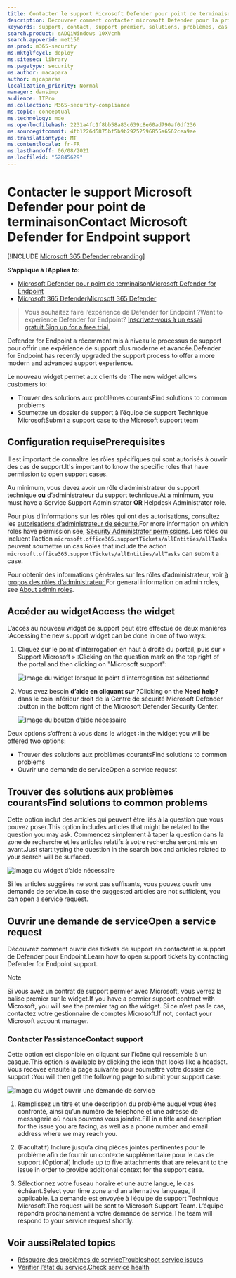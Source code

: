 ```yaml
---
title: Contacter le support Microsoft Defender pour point de terminaison
description: Découvrez comment contacter microsoft Defender pour la prise en charge des points de terminaison
keywords: support, contact, support premier, solutions, problèmes, cas
search.product: eADQiWindows 10XVcnh
search.appverid: met150
ms.prod: m365-security
ms.mktglfcycl: deploy
ms.sitesec: library
ms.pagetype: security
ms.author: macapara
author: mjcaparas
localization_priority: Normal
manager: dansimp
audience: ITPro
ms.collection: M365-security-compliance
ms.topic: conceptual
ms.technology: mde
ms.openlocfilehash: 2231a4fc1f8bb58a83c639c8e60ad790af0df236
ms.sourcegitcommit: 4fb1226d5875bf5b9b29252596855a6562cea9ae
ms.translationtype: MT
ms.contentlocale: fr-FR
ms.lasthandoff: 06/08/2021
ms.locfileid: "52845629"
---
```

# <a name="contact-microsoft-defender-for-endpoint-support"></a><span data-ttu-id="b7220-104">Contacter le support Microsoft Defender pour point de terminaison</span><span class="sxs-lookup"><span data-stu-id="b7220-104">Contact Microsoft Defender for Endpoint support</span></span>

[!INCLUDE [Microsoft 365 Defender rebranding](../../includes/microsoft-defender.md)]


<span data-ttu-id="b7220-105">**S’applique à :**</span><span class="sxs-lookup"><span data-stu-id="b7220-105">**Applies to:**</span></span>
- [<span data-ttu-id="b7220-106">Microsoft Defender pour point de terminaison</span><span class="sxs-lookup"><span data-stu-id="b7220-106">Microsoft Defender for Endpoint</span></span>](https://go.microsoft.com/fwlink/p/?linkid=2154037)
- [<span data-ttu-id="b7220-107">Microsoft 365 Defender</span><span class="sxs-lookup"><span data-stu-id="b7220-107">Microsoft 365 Defender</span></span>](https://go.microsoft.com/fwlink/?linkid=2118804)

><span data-ttu-id="b7220-108">Vous souhaitez faire l’expérience de Defender for Endpoint ?</span><span class="sxs-lookup"><span data-stu-id="b7220-108">Want to experience Defender for Endpoint?</span></span> [<span data-ttu-id="b7220-109">Inscrivez-vous à un essai gratuit.</span><span class="sxs-lookup"><span data-stu-id="b7220-109">Sign up for a free trial.</span></span>](https://www.microsoft.com/microsoft-365/windows/microsoft-defender-atp?ocid=docs-wdatp-assignaccess-abovefoldlink)

<span data-ttu-id="b7220-110">Defender for Endpoint a récemment mis à niveau le processus de support pour offrir une expérience de support plus moderne et avancée.</span><span class="sxs-lookup"><span data-stu-id="b7220-110">Defender for Endpoint has recently upgraded the support process to offer a more modern and advanced support experience.</span></span> 

<span data-ttu-id="b7220-111">Le nouveau widget permet aux clients de :</span><span class="sxs-lookup"><span data-stu-id="b7220-111">The new widget allows customers to:</span></span>
- <span data-ttu-id="b7220-112">Trouver des solutions aux problèmes courants</span><span class="sxs-lookup"><span data-stu-id="b7220-112">Find solutions to common problems</span></span>
- <span data-ttu-id="b7220-113">Soumettre un dossier de support à l’équipe de support Technique Microsoft</span><span class="sxs-lookup"><span data-stu-id="b7220-113">Submit a support case to the Microsoft support team</span></span>

## <a name="prerequisites"></a><span data-ttu-id="b7220-114">Configuration requise</span><span class="sxs-lookup"><span data-stu-id="b7220-114">Prerequisites</span></span>
<span data-ttu-id="b7220-115">Il est important de connaître les rôles spécifiques qui sont autorisés à ouvrir des cas de support.</span><span class="sxs-lookup"><span data-stu-id="b7220-115">It's important to know the specific roles that have permission to open support cases.</span></span>

<span data-ttu-id="b7220-116">Au minimum, vous devez avoir un rôle d’administrateur du support technique **ou** d’administrateur du support technique.</span><span class="sxs-lookup"><span data-stu-id="b7220-116">At a minimum, you must have a Service Support Administrator **OR** Helpdesk Administrator role.</span></span>


<span data-ttu-id="b7220-117">Pour plus d’informations sur les rôles qui ont des autorisations, consultez les [autorisations d’administrateur de sécurité.](/azure/active-directory/users-groups-roles/directory-assign-admin-roles#security-administrator-permissions)</span><span class="sxs-lookup"><span data-stu-id="b7220-117">For more information on which roles have permission see, [Security Administrator permissions](/azure/active-directory/users-groups-roles/directory-assign-admin-roles#security-administrator-permissions).</span></span> <span data-ttu-id="b7220-118">Les rôles qui incluent l’action `microsoft.office365.supportTickets/allEntities/allTasks` peuvent soumettre un cas.</span><span class="sxs-lookup"><span data-stu-id="b7220-118">Roles that include the action `microsoft.office365.supportTickets/allEntities/allTasks` can submit a case.</span></span>

<span data-ttu-id="b7220-119">Pour obtenir des informations générales sur les rôles d’administrateur, voir [à propos des rôles d’administrateur.](/microsoft-365/admin/add-users/about-admin-roles?view=o365-worldwide&preserve-view=true)</span><span class="sxs-lookup"><span data-stu-id="b7220-119">For general information on admin roles, see [About admin roles](/microsoft-365/admin/add-users/about-admin-roles?view=o365-worldwide&preserve-view=true).</span></span>


## <a name="access-the-widget"></a><span data-ttu-id="b7220-120">Accéder au widget</span><span class="sxs-lookup"><span data-stu-id="b7220-120">Access the widget</span></span>
<span data-ttu-id="b7220-121">L’accès au nouveau widget de support peut être effectué de deux manières :</span><span class="sxs-lookup"><span data-stu-id="b7220-121">Accessing the new support widget can be done in one of two ways:</span></span>

1.  <span data-ttu-id="b7220-122">Cliquez sur le point d’interrogation en haut à droite du portail, puis sur « Support Microsoft » :</span><span class="sxs-lookup"><span data-stu-id="b7220-122">Clicking on the question mark on the top right of the portal and then clicking on "Microsoft support":</span></span>

    ![Image du widget lorsque le point d’interrogation est sélectionné](images/support-widget.png)

2. <span data-ttu-id="b7220-124">Vous avez besoin **d’aide en cliquant sur ?**</span><span class="sxs-lookup"><span data-stu-id="b7220-124">Clicking on the **Need help?**</span></span>  <span data-ttu-id="b7220-125">dans le coin inférieur droit de la Centre de sécurité Microsoft Defender :</span><span class="sxs-lookup"><span data-stu-id="b7220-125">button in the bottom right of the Microsoft Defender Security Center:</span></span>


    ![Image du bouton d’aide nécessaire](images/need-help.png)

<span data-ttu-id="b7220-127">Deux options s’offrent à vous dans le widget :</span><span class="sxs-lookup"><span data-stu-id="b7220-127">In the widget you will be offered two options:</span></span>

- <span data-ttu-id="b7220-128">Trouver des solutions aux problèmes courants</span><span class="sxs-lookup"><span data-stu-id="b7220-128">Find solutions to common problems</span></span>    
- <span data-ttu-id="b7220-129">Ouvrir une demande de service</span><span class="sxs-lookup"><span data-stu-id="b7220-129">Open a service request</span></span>  

## <a name="find-solutions-to-common-problems"></a><span data-ttu-id="b7220-130">Trouver des solutions aux problèmes courants</span><span class="sxs-lookup"><span data-stu-id="b7220-130">Find solutions to common problems</span></span>
<span data-ttu-id="b7220-131">Cette option inclut des articles qui peuvent être liés à la question que vous pouvez poser.</span><span class="sxs-lookup"><span data-stu-id="b7220-131">This option includes articles that might be related to the question you may ask.</span></span> <span data-ttu-id="b7220-132">Commencez simplement à taper la question dans la zone de recherche et les articles relatifs à votre recherche seront mis en avant.</span><span class="sxs-lookup"><span data-stu-id="b7220-132">Just start typing the question in the search box and articles related to your search will be surfaced.</span></span>

![Image du widget d’aide nécessaire](images/Support3.png)

<span data-ttu-id="b7220-134">Si les articles suggérés ne sont pas suffisants, vous pouvez ouvrir une demande de service.</span><span class="sxs-lookup"><span data-stu-id="b7220-134">In case the suggested articles are not sufficient, you can open a service request.</span></span>

## <a name="open-a-service-request"></a><span data-ttu-id="b7220-135">Ouvrir une demande de service</span><span class="sxs-lookup"><span data-stu-id="b7220-135">Open a service request</span></span>

<span data-ttu-id="b7220-136">Découvrez comment ouvrir des tickets de support en contactant le support de Defender pour Endpoint.</span><span class="sxs-lookup"><span data-stu-id="b7220-136">Learn how to open support tickets by contacting Defender for Endpoint support.</span></span> 

> [!Note]
> <span data-ttu-id="b7220-137">Si vous avez un contrat de support permier avec Microsoft, vous verrez la balise premier sur le widget.</span><span class="sxs-lookup"><span data-stu-id="b7220-137">If you have a permier support contract with Microsoft, you will see the premier tag on the widget.</span></span> <span data-ttu-id="b7220-138">Si ce n’est pas le cas, contactez votre gestionnaire de comptes Microsoft.</span><span class="sxs-lookup"><span data-stu-id="b7220-138">If not, contact your Microsoft account manager.</span></span>

### <a name="contact-support"></a><span data-ttu-id="b7220-139">Contacter l’assistance</span><span class="sxs-lookup"><span data-stu-id="b7220-139">Contact support</span></span>
<span data-ttu-id="b7220-140">Cette option est disponible en cliquant sur l’icône qui ressemble à un casque.</span><span class="sxs-lookup"><span data-stu-id="b7220-140">This option is available by clicking the icon that looks like a headset.</span></span> <span data-ttu-id="b7220-141">Vous recevez ensuite la page suivante pour soumettre votre dossier de support :</span><span class="sxs-lookup"><span data-stu-id="b7220-141">You will then get the following page to submit your support case:</span></span>

![Image du widget ouvrir une demande de service](images/Support4.png)

1. <span data-ttu-id="b7220-143">Remplissez un titre et une description du problème auquel vous êtes confronté, ainsi qu’un numéro de téléphone et une adresse de messagerie où nous pouvons vous joindre.</span><span class="sxs-lookup"><span data-stu-id="b7220-143">Fill in a title and description for the issue you are facing, as well as a phone number and email address where we may reach you.</span></span> 

2. <span data-ttu-id="b7220-144">(Facultatif) Inclure jusqu’à cinq pièces jointes pertinentes pour le problème afin de fournir un contexte supplémentaire pour le cas de support.</span><span class="sxs-lookup"><span data-stu-id="b7220-144">(Optional) Include up to five attachments that are relevant to the issue in order to provide additional context for the support case.</span></span> 

3. <span data-ttu-id="b7220-145">Sélectionnez votre fuseau horaire et une autre langue, le cas échéant.</span><span class="sxs-lookup"><span data-stu-id="b7220-145">Select your time zone and an alternative language, if applicable.</span></span> <span data-ttu-id="b7220-146">La demande est envoyée à l’équipe de support Technique Microsoft.</span><span class="sxs-lookup"><span data-stu-id="b7220-146">The request will be sent to Microsoft Support Team.</span></span> <span data-ttu-id="b7220-147">L’équipe répondra prochainement à votre demande de service.</span><span class="sxs-lookup"><span data-stu-id="b7220-147">The team will respond to your service request shortly.</span></span>


## <a name="related-topics"></a><span data-ttu-id="b7220-148">Voir aussi</span><span class="sxs-lookup"><span data-stu-id="b7220-148">Related topics</span></span>
- [<span data-ttu-id="b7220-149">Résoudre des problèmes de service</span><span class="sxs-lookup"><span data-stu-id="b7220-149">Troubleshoot service issues</span></span>](troubleshoot-mdatp.md)
- <span data-ttu-id="b7220-150">[Vérifier l’état du service](service-status.md).</span><span class="sxs-lookup"><span data-stu-id="b7220-150">[Check service health](service-status.md)</span></span>
